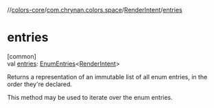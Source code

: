 //[colors-core](../../../index.md)/[com.chrynan.colors.space](../index.md)/[RenderIntent](index.md)/[entries](entries.md)

# entries

[common]\
val [entries](entries.md): [EnumEntries](https://kotlinlang.org/api/latest/jvm/stdlib/kotlin.enums/-enum-entries/index.html)&lt;[RenderIntent](index.md)&gt;

Returns a representation of an immutable list of all enum entries, in the order they're declared.

This method may be used to iterate over the enum entries.
